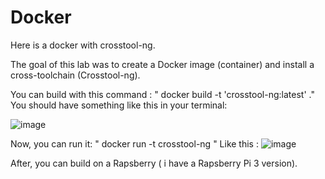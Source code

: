 # Docker

Here is a docker with crosstool-ng.

The goal of this lab was to create a Docker image (container) and install a cross-toolchain (Crosstool-ng).

You can build with this command : " docker build -t 'crosstool-ng:latest' ."
You should have something like this in your terminal:

![image](https://user-images.githubusercontent.com/72147223/116995807-d0270c00-acda-11eb-93a9-6ca78d6400a7.png)

Now, you can run it: " docker run -t crosstool-ng "
Like this : 
![image](https://user-images.githubusercontent.com/72147223/116995951-06648b80-acdb-11eb-8331-bb1f9e7eb222.png)

After, you can build on a Rapsberry ( i have a Rapsberry Pi 3 version).
